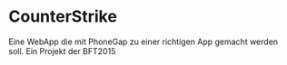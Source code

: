 # CounterStrike
Eine WebApp die mit PhoneGap zu einer richtigen App gemacht werden soll. Ein Projekt der BFT2015
